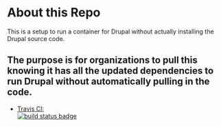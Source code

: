 # About this Repo

This is a setup to run a container for Drupal without actually installing the Drupal source code.

The purpose is for organizations to pull this knowing it has all the updated dependencies to run Drupal without automatically pulling in the code.
---

-	[Travis CI:  
	![build status badge](https://img.shields.io/travis/tradeincool/docker-drupal/master.svg)](https://travis-ci.org/tradeincool/docker-drupal/branches)

